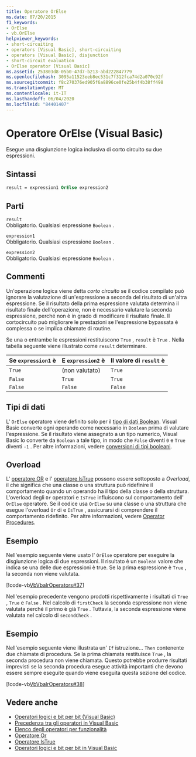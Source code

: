 ```yaml
---
title: Operatore OrElse
ms.date: 07/20/2015
f1_keywords:
- OrElse
- vb.OrElse
helpviewer_keywords:
- short-circuiting
- operators [Visual Basic], short-circuiting
- operators [Visual Basic], disjunction
- short-circuit evaluation
- OrElse operator [Visual Basic]
ms.assetid: 253803d8-05b0-47d7-b213-abd222847779
ms.openlocfilehash: 3095a11523eeb8ec531c7f312fca74d2a070c92f
ms.sourcegitcommit: f8c270376ed905f6a8896ce0fe25b4f4b38ff498
ms.translationtype: MT
ms.contentlocale: it-IT
ms.lasthandoff: 06/04/2020
ms.locfileid: "84401407"
---
```

# <a name="orelse-operator-visual-basic"></a>Operatore OrElse (Visual Basic)
Esegue una disgiunzione logica inclusiva di corto circuito su due espressioni.  
  
## <a name="syntax"></a>Sintassi  
  
```vb
result = expression1 OrElse expression2  
```  
  
## <a name="parts"></a>Parti  
 `result`  
 Obbligatorio. Qualsiasi espressione `Boolean` .  
  
 `expression1`  
 Obbligatorio. Qualsiasi espressione `Boolean` .  
  
 `expression2`  
 Obbligatorio. Qualsiasi espressione `Boolean` .  
  
## <a name="remarks"></a>Commenti  
 Un'operazione logica viene detta *corto circuito* se il codice compilato può ignorare la valutazione di un'espressione a seconda del risultato di un'altra espressione. Se il risultato della prima espressione valutata determina il risultato finale dell'operazione, non è necessario valutare la seconda espressione, perché non è in grado di modificare il risultato finale. Il cortocircuito può migliorare le prestazioni se l'espressione bypassata è complessa o se implica chiamate di routine.  
  
 Se una o entrambe le espressioni restituiscono `True` , `result` è `True` . Nella tabella seguente viene illustrato come `result` determinare.  
  
|Se `expression1` è |E `expression2` è|Il valore di `result` è|  
|-------------------------|--------------------------|------------------------------|  
|`True`|(non valutato)|`True`|  
|`False`|`True`|`True`|  
|`False`|`False`|`False`|  
  
## <a name="data-types"></a>Tipi di dati  
 L' `OrElse` operatore viene definito solo per il [tipo di dati Boolean](../data-types/boolean-data-type.md). Visual Basic converte ogni operando come necessario in `Boolean` prima di valutare l'espressione. Se il risultato viene assegnato a un tipo numerico, Visual Basic lo converte da `Boolean` a tale tipo, in modo che `False` diventi `0` e `True` diventi `-1` .
Per altre informazioni, vedere [conversioni di tipi booleani](../data-types/boolean-data-type.md#type-conversions).
  
## <a name="overloading"></a>Overload  
 L' [operatore OR](or-operator.md) e l' [operatore IsTrue](istrue-operator.md) possono essere sottoposto a *Overload*, il che significa che una classe o una struttura può ridefinire il comportamento quando un operando ha il tipo della classe o della struttura. L'overload degli `Or` operatori e `IsTrue` influiscono sul comportamento dell' `OrElse` operatore. Se il codice usa `OrElse` su una classe o una struttura che esegue l'overload `Or` di e `IsTrue` , assicurarsi di comprendere il comportamento ridefinito. Per altre informazioni, vedere [Operator Procedures](../../programming-guide/language-features/procedures/operator-procedures.md).  
  
## <a name="example"></a>Esempio  
 Nell'esempio seguente viene usato l' `OrElse` operatore per eseguire la disgiunzione logica di due espressioni. Il risultato è un `Boolean` valore che indica se una delle due espressioni è true. Se la prima espressione è `True` , la seconda non viene valutata.  
  
 [!code-vb[VbVbalrOperators#37](~/samples/snippets/visualbasic/VS_Snippets_VBCSharp/VbVbalrOperators/VB/Class1.vb#37)]  
  
 Nell'esempio precedente vengono prodotti rispettivamente i risultati di `True` , `True` e `False` . Nel calcolo di `firstCheck` la seconda espressione non viene valutata perché il primo è già `True` . Tuttavia, la seconda espressione viene valutata nel calcolo di `secondCheck` .  
  
## <a name="example"></a>Esempio  
 Nell'esempio seguente viene illustrata un' `If` istruzione... `Then` contenente due chiamate di procedura. Se la prima chiamata restituisce `True` , la seconda procedura non viene chiamata. Questo potrebbe produrre risultati imprevisti se la seconda procedura esegue attività importanti che devono essere sempre eseguite quando viene eseguita questa sezione del codice.  
  
 [!code-vb[VbVbalrOperators#38](~/samples/snippets/visualbasic/VS_Snippets_VBCSharp/VbVbalrOperators/VB/Class1.vb#38)]  
  
## <a name="see-also"></a>Vedere anche

- [Operatori logici e bit per bit (Visual Basic)](logical-bitwise-operators.md)
- [Precedenza tra gli operatori in Visual Basic](operator-precedence.md)
- [Elenco degli operatori per funzionalità](operators-listed-by-functionality.md)
- [Operatore Or](or-operator.md)
- [Operatore IsTrue](istrue-operator.md)
- [Operatori logici e bit per bit in Visual Basic](../../programming-guide/language-features/operators-and-expressions/logical-and-bitwise-operators.md)
